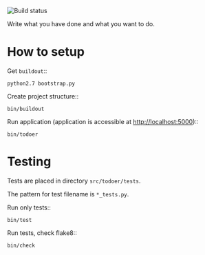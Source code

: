 ![Build status](https://secure.travis-ci.org/sycy600/todoer.png?branch=master)

Write what you have done and what you want to do.

How to setup
============

Get ``buildout``::

    python2.7 bootstrap.py

Create project structure::

    bin/buildout

Run application (application is accessible at [http://localhost:5000](http://localhost:5000))::

    bin/todoer

Testing
=======

Tests are placed in directory ``src/todoer/tests``.

The pattern for test filename is ``*_tests.py``.

Run only tests::

    bin/test

Run tests, check flake8::

    bin/check

